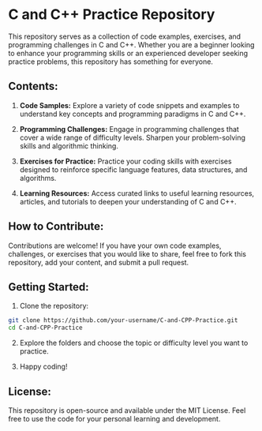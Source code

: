# C and C++ Practice Repository

This repository serves as a collection of code examples, exercises, and programming challenges in C and C++. Whether you are a beginner looking to enhance your programming skills or an experienced developer seeking practice problems, this repository has something for everyone.

## Contents:

1. **Code Samples:**
   Explore a variety of code snippets and examples to understand key concepts and programming paradigms in C and C++.

2. **Programming Challenges:**
   Engage in programming challenges that cover a wide range of difficulty levels. Sharpen your problem-solving skills and algorithmic thinking.

3. **Exercises for Practice:**
   Practice your coding skills with exercises designed to reinforce specific language features, data structures, and algorithms.

4. **Learning Resources:**
   Access curated links to useful learning resources, articles, and tutorials to deepen your understanding of C and C++.

## How to Contribute:

Contributions are welcome! If you have your own code examples, challenges, or exercises that you would like to share, feel free to fork this repository, add your content, and submit a pull request.

## Getting Started:

1. Clone the repository:
```bash
git clone https://github.com/your-username/C-and-CPP-Practice.git
cd C-and-CPP-Practice
```

2. Explore the folders and choose the topic or difficulty level you want to practice.

3. Happy coding!

## License:
This repository is open-source and available under the MIT License. Feel free to use the code for your personal learning and development.
